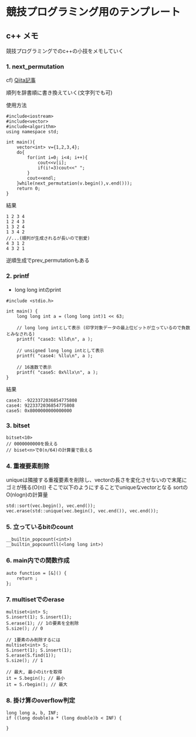 # 競技プログラミング用のテンプレート

## c++ メモ
競技プログラミングでのc++の小技をメモしていく
### 1. next_permutation
cf) [Qiita記事](https://qiita.com/siser/items/a91022071b24952d27d9)

順列を辞書順に書き換えていく(文字列でも可)

使用方法
```
#include<iostream>
#include<vector>
#include<algorithm>
using namespace std;

int main(){
    vector<int> v={1,2,3,4};
    do{
        for(int i=0; i<4; i++){
            cout<<v[i];
            if(i!=3)cout<<" ";
        }
        cout<<endl;
    }while(next_permutation(v.begin(),v.end()));
    return 0;
}
```
結果
```
1 2 3 4
1 2 4 3
1 3 2 4
1 3 4 2
//...(順列が生成されるが長いので割愛)
4 3 1 2
4 3 2 1
```

逆順生成でprev_permutationもある

### 2. printf
- long long intのprint
```
#include <stdio.h>

int main() {
    long long int a = (long long int)1 << 63;

    // long long intとして表示 (印字対象データの最上位ビットが立っているので負数とみなされる)
    printf( "case3: %lld\n", a );

    // unsigned long long intとして表示
    printf( "case4: %llu\n", a );

    // 16進数で表示
    printf( "case5: 0x%llx\n", a );
}
```
結果
```
case3: -9223372036854775808
case4: 9223372036854775808
case5: 0x8000000000000000
```

### 3. bitset
```
bitset<10>
// 0000000000を扱える
// biset<n>で0(n/64)の計算量で扱える
```
### 4. 重複要素削除
uniqueは隣接する重複要素を削除し、vectorの長さを変化させないので末尾にゴミが残る(O(n))
そこで以下のようにすることでuniqueなvectorとなる
sortのO(nlogn)の計算量
```
std::sort(vec.begin(), vec.end());
vec.erase(std::unique(vec.begin(), vec.end()), vec.end());
```

### 5. 立っているbitのcount
```
__builtin_popcount(<int>)
__builtin_popcountll(<long long int>)
```

### 6. main内での関数作成
```
auto function = [&]() {
    return ;
};
```

### 7. multisetでのerase
```
multiset<int> S;
S.insert(1); S.insert(1);
S.erase(1); // 1の要素を全削除
S.size(); // 0

// 1要素のみ削除するには
multiset<int> S;
S.insert(1); S.insert(1);
S.erase(S.find(1));
S.size(); // 1

// 最大, 最小のitrを取得
it = S.begin(); // 最小
it = S.rbegin(); // 最大
```

### 8. 掛け算のoverflow判定
```
long long a, b, INF;
if ((long double)a * (long double)b < INF) {

}
```
